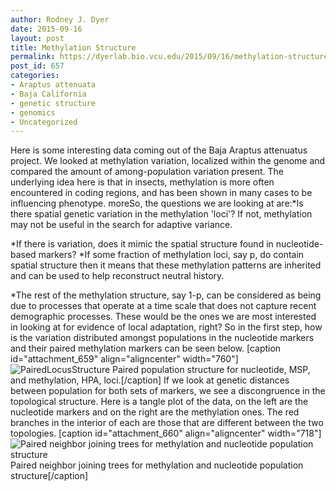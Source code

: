 ```yaml
---
author: Rodney J. Dyer
date: 2015-09-16
layout: post
title: Methylation Structure
permalink: https://dyerlab.bio.vcu.edu/2015/09/16/methylation-structure/index.html
post_id: 657
categories: 
- Araptus attenuata
- Baja California
- genetic structure
- genomics
- Uncategorized
---
```

Here is some interesting data coming out of the Baja 
Araptus attenuatus project.  We looked at methylation variation, localized within the genome and compared the amount of among-population variation present.  The underlying idea here is that in insects, methylation is more often encountered in coding regions, and has been shown in many cases to be influencing phenotype.
moreSo, the questions we are looking at are:*Is there spatial genetic variation in the methylation 'loci'?  If not, methylation may not be useful in the search for adaptive variance.
	
*If there is variation, does it mimic the spatial structure found in nucleotide-based markers?
*If some fraction of methylation loci, say 
p, do contain spatial structure then it means that these methylation patterns are inherited and can be used to help reconstruct neutral history.
	
*The rest of the methylation structure, say 
1-p, can be considered as being due to processes that operate at a time scale that does not capture recent demographic processes.  These would be the ones we are most interested in looking at for evidence of local adaptation, right?
So in the first step, how is the variation distributed amongst populations in the nucleotide markers and their paired methylation markers can be seen below.
[caption id="attachment_659" align="aligncenter" width="760"]
![PairedLocusStructure](http://dyerlab.bio.vcu.edu/wp-content/uploads/sites/4831/2015/09/PairedLocusStructure.png) Paired population structure for nucleotide, MSP, and methylation, HPA, loci.[/caption]
If we look at genetic distances between population for both sets of markers, we see a discongruence in the topological structure.  Here is a tangle plot of the data, on the left are the nucleotide markers and on the right are the methylation ones.  The red branches in the interior of each are those that are different between the two topologies.
[caption id="attachment_660" align="aligncenter" width="718"]
![Paired neighbor joining trees for methylation and nucleotide population structure](http://dyerlab.bio.vcu.edu/wp-content/uploads/sites/4831/2015/09/Tanglegram.png) Paired neighbor joining trees for methylation and nucleotide population structure[/caption]
